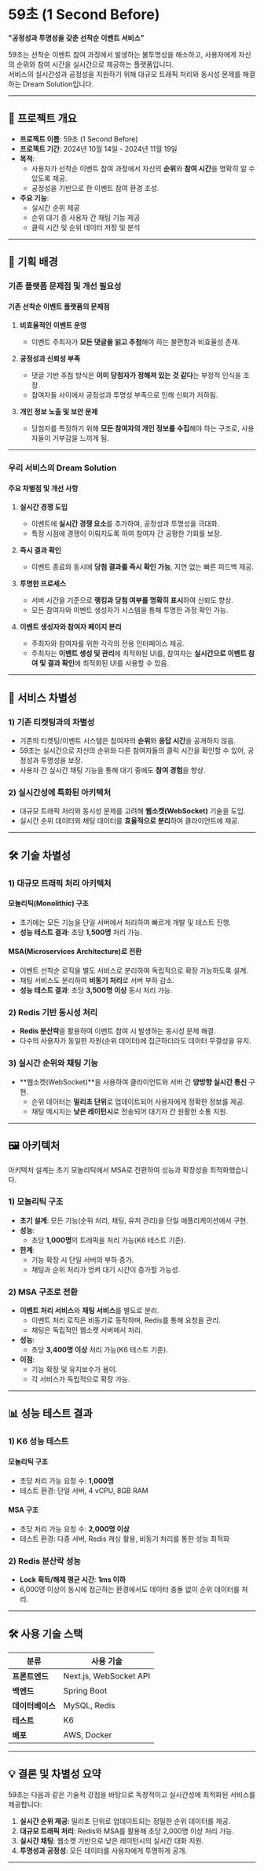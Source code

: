 # **59초 (1 Second Before)**  

**"공정성과 투명성을 갖춘 선착순 이벤트 서비스"**  

59초는 선착순 이벤트 참여 과정에서 발생하는 불투명성을 해소하고, 사용자에게 자신의 순위와 참여 시간을 실시간으로 제공하는 플랫폼입니다.  
서비스의 실시간성과 공정성을 지원하기 위해 대규모 트래픽 처리와 동시성 문제를 해결하는 Dream Solution입니다.

---

## **📌 프로젝트 개요**  
- **프로젝트 이름**: 59초 (1 Second Before)
- **프로젝트 기간**: 2024년 10월 14일 - 2024년 11월 19일
- **목적**:  
  - 사용자가 선착순 이벤트 참여 과정에서 자신의 **순위**와 **참여 시간**을 명확히 알 수 있도록 제공.  
  - 공정성을 기반으로 한 이벤트 참여 환경 조성.  
- **주요 기능**:  
  - 실시간 순위 제공  
  - 순위 대기 중 사용자 간 채팅 기능 제공  
  - 클릭 시간 및 순위 데이터 저장 및 분석  

---

## **🎯 기획 배경**  

### **기존 플랫폼 문제점 및 개선 필요성**  
#### 기존 선착순 이벤트 플랫폼의 문제점
1. **비효율적인 이벤트 운영**  
   - 이벤트 주최자가 **모든 댓글을 읽고 추첨**해야 하는 불편함과 비효율성 존재.  

2. **공정성과 신뢰성 부족**  
   - 댓글 기반 추첨 방식은 **이미 당첨자가 정해져 있는 것 같다**는 부정적 인식을 조장.  
   - 참여자들 사이에서 공정성과 투명성 부족으로 인해 신뢰가 저하됨.  

3. **개인 정보 노출 및 보안 문제**  
   - 당첨자를 특정하기 위해 **모든 참여자의 개인 정보를 수집**해야 하는 구조로, 사용자들이 거부감을 느끼게 됨.  
---
### **우리 서비스의 Dream Solution**  
#### 주요 차별점 및 개선 사항
1. **실시간 경쟁 도입**  
   - 이벤트에 **실시간 경쟁 요소**를 추가하여, 공정성과 투명성을 극대화.  
   - 특정 시점에 경쟁이 이뤄지도록 하여 참여자 간 공평한 기회를 보장.  

2. **즉시 결과 확인**  
   - 이벤트 종료와 동시에 **당첨 결과를 즉시 확인 가능**, 지연 없는 빠른 피드백 제공.  

3. **투명한 프로세스**  
   - 서버 시간을 기준으로 **랭킹과 당첨 여부를 명확히 표시**하여 신뢰도 향상.  
   - 모든 참여자와 이벤트 생성자가 시스템을 통해 투명한 과정 확인 가능.  

4. **이벤트 생성자와 참여자 페이지 분리**  
   - 주최자와 참여자를 위한 각각의 전용 인터페이스 제공.  
   - 주최자는 **이벤트 생성 및 관리**에 최적화된 UI를, 참여자는 **실시간으로 이벤트 참여 및 결과 확인**에 최적화된 UI를 사용할 수 있음.  
---

## **🚀 서비스 차별성**  
### **1) 기존 티켓팅과의 차별성**  
- 기존의 티켓팅/이벤트 시스템은 참여자의 **순위**와 **응답 시간**을 공개하지 않음.  
- 59초는 실시간으로 자신의 순위와 다른 참여자들의 클릭 시간을 확인할 수 있어, 공정성과 투명성을 보장.  
- 사용자 간 실시간 채팅 기능을 통해 대기 중에도 **참여 경험**을 향상.  

### **2) 실시간성에 특화된 아키텍처**  
- 대규모 트래픽 처리와 동시성 문제를 고려해 **웹소켓(WebSocket)** 기술을 도입.  
- 실시간 순위 데이터와 채팅 데이터를 **효율적으로 분리**하여 클라이언트에 제공.  

---

## **🛠️ 기술 차별성**  

### **1) 대규모 트래픽 처리 아키텍처**
#### **모놀리틱(Monolithic) 구조**  
- 초기에는 모든 기능을 단일 서버에서 처리하여 빠르게 개발 및 테스트 진행.  
- **성능 테스트 결과**: 초당 **1,500명** 처리 가능.  

#### **MSA(Microservices Architecture)로 전환**  
- 이벤트 선착순 로직을 별도 서비스로 분리하여 독립적으로 확장 가능하도록 설계.  
- 채팅 서비스도 분리하여 **비동기 처리**로 서버 부하 감소.  
- **성능 테스트 결과**: 초당 **3,500명 이상** 동시 처리 가능.  

### **2) Redis 기반 동시성 처리**  
- **Redis 분산락**을 활용하여 이벤트 참여 시 발생하는 동시성 문제 해결.  
- 다수의 사용자가 동일한 자원(순위 데이터)에 접근하더라도 데이터 무결성을 유지.  

### **3) 실시간 순위와 채팅 기능**  
- **웹소켓(WebSocket)**을 사용하여 클라이언트와 서버 간 **양방향 실시간 통신** 구현.  
  - 순위 데이터는 **밀리초 단위**로 업데이트되어 사용자에게 정확한 정보를 제공.  
  - 채팅 메시지는 **낮은 레이턴시**로 전송되어 대기자 간 원활한 소통 지원.  

---

## **🖼️ 아키텍처**  
아키텍처 설계는 초기 모놀리틱에서 MSA로 전환하여 성능과 확장성을 최적화했습니다.  

### **1) 모놀리틱 구조**  
- **초기 설계**: 모든 기능(순위 처리, 채팅, 유저 관리)을 단일 애플리케이션에서 구현.  
- **성능**:  
  - 초당 **1,000명**의 트래픽을 처리 가능(K6 테스트 기준).  
- **한계**:  
  - 기능 확장 시 단일 서버의 부하 증가.  
  - 채팅과 순위 처리가 엉켜 대기 시간이 증가할 가능성.  

### **2) MSA 구조로 전환**  
- **이벤트 처리 서비스**와 **채팅 서비스**를 별도로 분리.  
  - 이벤트 처리 로직은 비동기로 동작하며, Redis를 통해 요청을 관리.  
  - 채팅은 독립적인 웹소켓 서버에서 처리.  
- **성능**:  
  - 초당 **3,400명 이상** 처리 가능(K6 테스트 기준).  
- **이점**:  
  - 기능 확장 및 유지보수가 용이.  
  - 각 서비스가 독립적으로 확장 가능.  

---

## **📊 성능 테스트 결과**  

### **1) K6 성능 테스트**  
#### **모놀리틱 구조**  
- 초당 처리 가능 요청 수: **1,000명**  
- 테스트 환경: 단일 서버, 4 vCPU, 8GB RAM  

#### **MSA 구조**  
- 초당 처리 가능 요청 수: **2,000명 이상**  
- 테스트 환경: 다중 서버, Redis 캐싱 활용, 비동기 처리를 통한 성능 최적화  

### **2) Redis 분산락 성능**  
- **Lock 획득/해제 평균 시간**: **1ms 이하**  
- 6,000명 이상이 동시에 접근하는 환경에서도 데이터 충돌 없이 순위 데이터를 처리.  

---

## **🛠️ 사용 기술 스택**  

| **분류**          | **사용 기술**              |
|-------------------|---------------------------|
| **프론트엔드**    | Next.js, WebSocket API      |
| **백엔드**        | Spring Boot      |
| **데이터베이스**  | MySQL, Redis              |
| **테스트**        | K6                        |
| **배포**          | AWS, Docker   |

---

## **💡 결론 및 차별성 요약**  
59초는 다음과 같은 기술적 강점을 바탕으로 독창적이고 실시간성에 최적화된 서비스를 제공합니다:  
1. **실시간 순위 제공**: 밀리초 단위로 업데이트되는 정밀한 순위 데이터를 제공.  
2. **대규모 트래픽 처리**: Redis와 MSA를 활용해 초당 2,000명 이상 처리 가능.  
3. **실시간 채팅**: 웹소켓 기반으로 낮은 레이턴시의 실시간 대화 지원.  
4. **투명성과 공정성**: 모든 데이터를 사용자에게 투명하게 공개.  

---
